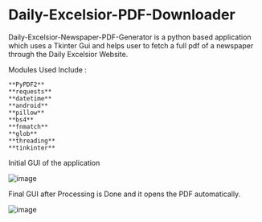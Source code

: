 # Daily-Excelsior-PDF-Downloader
Daily-Excelsior-Newspaper-PDF-Generator is a python based application which uses a Tkinter Gui and helps user to fetch a full pdf of a newspaper through the Daily Excelsior Website.

Modules Used Include :
```
**PyPDF2**
**requests**
**datetime**
**android**
**pillow**
**bs4**
**fnmatch**
**glob**
**threading**
**tinkinter**
```

Initial GUI of the application

![image](https://user-images.githubusercontent.com/52342927/199975345-e8aa7fd4-9152-4da7-9652-935333f8d908.png)

Final GUI after Processing is Done and it opens the PDF automatically.

![image](https://user-images.githubusercontent.com/52342927/199975416-ccfde68a-5a01-45a4-93ee-61d0000501bf.png)
